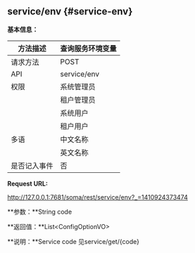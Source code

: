 ## service/env {#service-env}

**基本信息：**

| 方法描述 | 查询服务环境变量 |
| --- | --- |
| 请求方法 | POST |
| API | service/env |
| 权限 | 系统管理员 | 是 |
|  | 租户管理员 | 是 |
|  | 系统用户 | 是 |
|  | 租户用户 | 是 |
| 多语 | 中文名称 | 查询服务环境变量 |
|  | 英文名称 | **Queryservice environment** |
| 是否记入事件 | 否 |

**Request URL:**

http://127.0.0.1:7681/soma/rest/service/env?_=1410924373474

**参数：**String code

**返回值：**List&lt;ConfigOptionVO&gt;

**说明：**Service code 见service/get/{code}